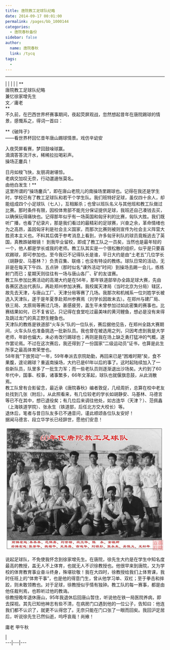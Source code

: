 ```yaml
---
title: 唐院教工足球队纪略
date: 2014-09-17 00:01:00
permalink: /pages/bb_1000144
categories: 
  - 唐院春秋备份
sidebar: false
author: 
  name: 唐院春秋
  link: /tycq
tags: 
  - 
---
```


* * *

  
|  |  |  |  |  **  
唐院教工足球队纪略  
兼忆徐家增先生  
文／庸老  
**  
不久前，在巴西世界杯赛事期间，夜起荧屏观战，忽然想起昔年在唐院踢球的情景，感慨系之，得词一首曰：  
  
**《破阵子》  
——看世界杯回忆昔年唐山踢球情景。戏仿辛幼安  
  
入夜荧屏看赛，梦回鼓噪球赢。  
滴滴答答流汗水，稀稀拉拉喝彩声。  
操场正鏖兵！  
  
日月如梭飞快，友朋凋谢堪惊。  
老病交加叹无奈，行动邋遢怅莫名。  
由他白发生！**  
这里所谓的“操场鏖兵”，即在唐山老院儿的南操场里踢球也。记得在我还是学生时，学校已有了教工足球队和若干个学生队。我们班特好足球，虽仅四十余人，却能组成四个小足球队（七人），互相厮杀；也曾以班队名义与其他班和教工队做过比赛。那时条件有限，因校体育部不能充分保证提供足球，我班还自己凑钱去买，以确保玩得痛快也。记得那年似乎有一场英国和匈牙利的比赛，匈队大胜。我们既听广播，也看了纪录片，那是我们看过的最精彩的足球赛，兴奋之余，革命情绪也为之高昂，盖因匈牙利是社会主义国家，而那次比赛则被则宣传为社会主义阵营大胜资本主义也。不料其后偶于参考消息上看到，许多匈牙利队的球员竟叛逃去了英国，真教跌破眼镜！
到我毕业留校，即成了教工队之一员矣，当然也是最年轻的一个，他人都是学长或我的老师。教工队其实是一个很松散的组织，似乎是只要喜欢踢球，即可参加也。至今我已不记得队长是谁，平日大约是由“土老五”几位学长（胡静安、马基林？）负责召集、联络；也没有特设的教练。球队日常的活动，无非是在每天下午四、五点钟（那时似名“课外活动”时间）到操场去踢一会儿，练练射门而已；星期天则往往有一场与唐山各厂、矿的友谊赛。  
教工队参加比赛活动的高潮大约是在56年，那年铁道部举办全路足球大赛，先由各赛区选出代表队，再赴郑州参加决赛。我校属天津局（当时北京为分局）辖区，故先去天津，与唐山工厂、天津分局等赛了几场。我那次和机械系一位刘姓学长被选入天津队，遂于是年夏季赴郑州参赛焉（刘学长因故未去）。在郑州与建厂局、铁三局、太原局等赛过几场，甚感疲劳，盖生平未曾参加过如此密集的赛事也。比赛结果如何，已不复省记，只记得在食堂吃过最美味的黄河鲤鱼，想必是没有来得及跳过龙门的真正野生鲤鱼也。  
天津队的教练是铁道部“火车头”队的一位队长，赛后据他见告，在郑州全路大赛期间，火车头队也准备挑选一批新队员。我也曾在被选用之列，只因考虑到我是大学老师，年龄也偏大，未必肯改行踢球也；再则是我在场上缺乏勇打猛冲的气概，遂作罢论焉。不过在这次赛后，我还得到了一份国家“二级运动员”证书，也算是此生所享之最高体育荣誉也。  
58年我“下放劳动”一年，59年奉派去京院助勤，再回来已是“困难时期”矣，食不果腹，遑论踢球？重返南操场，大约已是61年以后的事了。这时起陆续加入了一些新队员，队里多了一批生力军；而一些老队员则逐渐退出沙场矣。大约到了60年代中，国事、校事，诸事繁多，66年文革起，球队也就偃旗息鼓，从此消散焉。  
教工队曾有合影留念，最近承《唐院春秋》编者敦促，几经周折，总算在校中老友处找到几张（附后）。从此照看来，有几位较老的学长如胡静安、马基林、马德言等已不在其中，想已退役矣；有几位后来调往他处，如古连华（天津？）、范佩鑫（上海铁道学院）、张永生（铁道部，后任北方交大校长）等。  
退休后，笔者与昔日队友多已不通音问，谨此顺颂各位队友安好！  
据闻马德言、段立华学长已经辞世，愿他们安息！  
  

![](/pic/img2.ph.126.net_6JjlZD2oiGNmpM2ckLF-TA==_6619250214723384839.jpg)

  
说起足球队，不免使我怀念到徐家增先生。在唐院，徐先生大约是在学生中知名度最高的教授，盖无人不上体育，也就无人不识徐教授也。他很早来到唐院，又为学校的体育教育事业奋斗终身，殊堪钦敬！我在大四时，徐教授给我们上体育课，我时任班上的“体育干事”，也是他的得意门生，曾从他学习单、双杠；至于拳击和摔跤，则未敢领教也。对于足球，徐教授似乎情有独钟。教工队的每一赛事，都是由他任裁判焉，也聆听过他的教诲。  
徐教授晚年退休唐山，95年我退休后回唐山暂住，听说他在铁一局医院养病，即去探视。其先已知他神志有些不清，在病房门口遇到他的一位公子，告知曰：他连我们都不认识了，就更不认得您了。无奈只能在门口张了一眼而回矣。我回沪定居后，听说徐先生已然仙逝，呜呼哀哉！尚飨！  
  
庸老 甲午秋  
  
  
  
|  
---|---|---